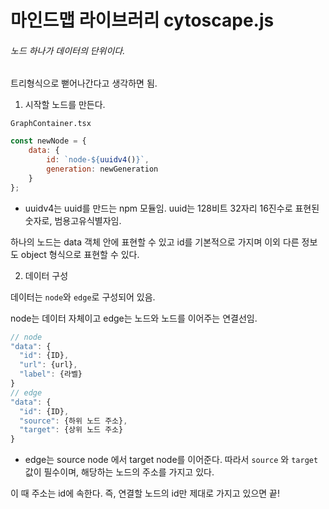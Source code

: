 # 마인드맵 라이브러리 cytoscape.js

###### 노드 하나가 데이터의 단위이다.

트리형식으로 뻗어나간다고 생각하면 됨.

1. 시작할 노드를 만든다.

`GraphContainer.tsx`

```js
const newNode = {
	data: {
		id: `node-${uuidv4()}`,
		generation: newGeneration
	}
};
```

* uuidv4는 uuid를 만드는 npm 모듈임. uuid는 128비트 32자리 16진수로 표현된 숫자로, 범용고유식별자임.

하나의 노드는 data 객체 안에 표현할 수 있고 id를 기본적으로 가지며 이외 다른 정보도 object 형식으로 표현할 수 있다.

2. 데이터 구성

데이터는 `node`와 `edge`로 구성되어 있음.

node는 데이터 자체이고 edge는 노드와 노드를 이어주는 연결선임.

```js
// node
"data": {
  "id": {ID},
  "url": {url},
  "label": {라벨}
}
// edge
"data": {
  "id": {ID},
  "source": {하위 노드 주소},
  "target": {상위 노드 주소}
}
```

- edge는 source node 에서 target node를 이어준다. 따라서 `source` 와 `target` 값이 필수이며, 해당하는 노드의 주소를 가지고 있다.

이 때 주소는 id에 속한다. 즉, 연결할 노드의 id만 제대로 가지고 있으면 끝!



